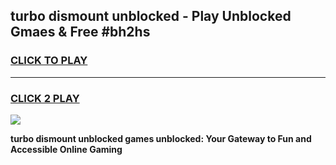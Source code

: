 
## turbo dismount unblocked - Play Unblocked Gmaes & Free #bh2hs
<h3>
<a href="https://news.freeplayer.one?title=turbo_dismount_unblocked&ref=26F">CLICK TO PLAY</a></h3>
<hr>

<h3>
<a href="https://news.freeplayer.one?title=turbo_dismount_unblocked&ref=26F">CLICK 2 PLAY</a>
  
</h3>

<a href="https://news.freeplayer.one?title=turbo_dismount_unblocked&ref=26F/"><img src="https://clearcache.store/games.png"></a>


**turbo dismount unblocked games unblocked: Your Gateway to Fun and Accessible Online Gaming**
